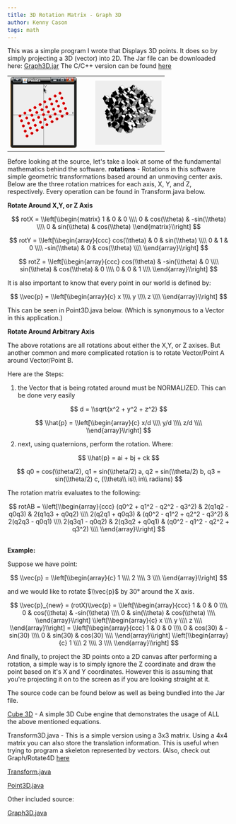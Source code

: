 ```yaml
---
title: 3D Rotation Matrix - Graph 3D
author: Kenny Cason
tags: math
---
```


This was a simple program I wrote that Displays 3D points. It does so by simply projecting a 3D (vector) into 2D.
The Jar file can be downloaded here: <a href="/code/java/graph3D/Graph3D.jar">Graph3D.jar</a>
The C/C++ version can be found <a href="/posts/2009-12-19-graph-3d-vector-rotation-source-included-c.html" target="_blank">here</a>

<table><tr><td>
<a href="/code/java/graph3D/graph3D.png" target="_blank" ><img src="/code/java/graph3D/graph3D.png" width="150" alt="3D rotation matrix" /></a>
</td><td>
<a href="https://v.usetapes.com/qlAEOyHsTg" target="_blank"><object width="150" height="150" data="https://d2p1e9awn3tn6.cloudfront.net/qlAEOyHsTg.mp4"></object></a>
</td><td>
<a href="https://v.usetapes.com/IlwgiJDE5t" target="_blank"><object width="150" height="150" data="https://d2p1e9awn3tn6.cloudfront.net/IlwgiJDE5t.mp4"></object></a>
</td><td>
<a href="/code/java/cube3D/Screenshot-Cubes3D.png" target="_blank" ><img src="/code/java/cube3D/Screenshot-Cubes3D.png" width="150" alt="3D rotation matrix" /></a>
</td></tr></table>

Before looking at the source, let's take a look at some of the fundamental mathematics behind the software.
<b>rotations</b> - Rotations in this software simple geometric transformations based around an unmoving center axis. Below are the three rotation matrices for each axis, X, Y, and Z, respectively. Every operation can be found in Transform.java below.

<b>Rotate Around X,Y, or Z Axis</b>

$$
rotX = \\left[\\begin{matrix}
1 & 0 & 0                          \\\\
0 & cos(\\theta) & -sin(\\theta)   \\\\
0 & sin(\\theta) & cos(\\theta)   
\\end{matrix}\\right]
$$

$$
rotY = \\left[\\begin{array}{ccc}
cos(\\theta) & 0 & sin(\\theta)       \\\\
0 & 1 & 0      \\\\
-sin(\\theta) & 0 & cos(\\theta)      \\\\   
\\end{array}\\right]
$$

$$
rotZ = \\left[\\begin{array}{ccc}
cos(\\theta) & -sin(\\theta) & 0       \\\\
sin(\\theta) & cos(\\theta) & 0      \\\\
0 & 0 & 1      \\\\   
\\end{array}\\right]
$$

It is also important to know that every point in our world is defined by:

$$
\\vec{p} = \\left[\\begin{array}{c}
x       \\\\
y      \\\\
z      \\\\   
\\end{array}\\right]
$$

This can be seen in Point3D.java below. (Which is synonymous to a Vector in this application.)

<b>Rotate Around Arbitrary Axis</b>

The above rotations are all rotations about either the X,Y, or Z axises. But another common and more complicated rotation is to rotate Vector/Point A around Vector/Point B.

Here are the Steps:

1. the Vector that is being rotated around must be NORMALIZED. This can be done very easily

$$
d = \\sqrt{x^2 + y^2 + z^2}
$$

$$
\\hat{p} = \\left[\\begin{array}{c}
x/d       \\\\
y/d      \\\\
z/d      \\\\   
\\end{array}\\right]
$$

2. next, using quaternions, perform the rotation. Where:

$$
\\hat{p} = ai + bj + ck
$$

$$
q0 = cos(\\theta/2),  q1 = sin(\\theta/2) a,  q2 = sin(\\theta/2) b,  q3 = sin(\\theta/2) c,  (\\theta\\ is\\ in\\ radians)
$$

The rotation matrix evaluates to the following:

$$
rotAB = \\left[\\begin{array}{ccc}
(q0^2 + q1^2 - q2^2 - q3^2) & 2(q1q2 - q0q3) & 2(q1q3 + q0q2)       \\\\
2(q2q1 + q0q3) & (q0^2 - q1^2 + q2^2 - q3^2) & 2(q2q3 - q0q1)       \\\\
2(q3q1 - q0q2) & 2(q3q2 + q0q1) & (q0^2 - q1^2 - q2^2 + q3^2)       \\\\
\\end{array}\\right]
$$

<br/><b>Example:</b>

Suppose we have point:

$$
\\vec{p} = \\left[\\begin{array}{c}
1       \\\\
2      \\\\
3      \\\\   
\\end{array}\\right]
$$

and we would like to rotate $\\vec{p}$ by 30° around the X axis.

$$
\\vec{p}_{new} = (rotX)\\vec{p} =
\\left[\\begin{array}{ccc}
1 & 0 & 0       \\\\
0 & cos(\\theta) & -sin(\\theta)      \\\\
0 & sin(\\theta) & cos(\\theta)        \\\\
\\end{array}\\right]
\\left[\\begin{array}{c}
x      \\\\
y      \\\\
z      \\\\
\\end{array}\\right] =
\\left[\\begin{array}{ccc}
1 & 0 & 0       \\\\
0 & cos(30) & -sin(30)      \\\\
0 & sin(30) & cos(30)        \\\\
\\end{array}\\right]
\\left[\\begin{array}{c}
1      \\\\
2      \\\\
3      \\\\
\\end{array}\\right]
$$

And finally, to project the 3D points onto a 2D canvas after performing a rotation, a simple way is to simply ignore the Z coordinate and draw the point based on it's X and Y coordinates. However this is assuming that you're projecting it on to the screen as if you are looking straight at it.

The source code can be found below as well as being bundled into the Jar file.

<a href="/posts/2009-06-27-3d-cube-engine-java.html" target="_blank">Cube 3D</a> - A simple 3D Cube engine that demonstrates the usage of ALL the above mentioned equations.

Transform3D.java - This is a simple version using a 3x3 matrix. Using a 4x4 matrix you can also store the translation information. This is useful when trying to program a skeleton represented by vectors.
(Also, check out Graph/Rotate4D <a href="/posts/2009-01-08-graph4d-rotation4d-project-to-2d.html" target="_blank">here</a>
<p><a href="/code/java/graph3D/Transform3D.java" target="_blank">Transform.java</a></p>
<p><a href="code/java/graph3D/Point3D.java" target="_blank">Point3D.java</a></p>
Other included source:
<p><a href="/code/java/graph3D/Graph3D.java" target="_blank">Graph3D.java</a></p>
